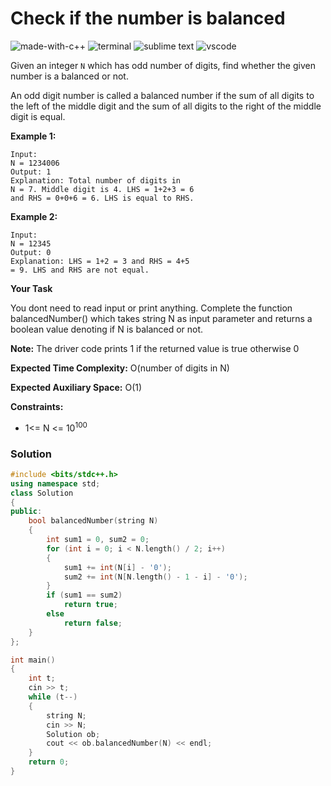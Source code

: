 # Check if the number is balanced
![made-with-c++](https://img.shields.io/badge/Made%20with-C++-007396.svg)
![terminal](https://img.shields.io/badge/Windows%20Terminal-4D4D4D?logo=windows%20terminal&logoColor=white)
![sublime text](https://img.shields.io/badge/sublime_text-%23575757.svg?logo=sublime-text&logoColor=important)
![vscode](https://img.shields.io/badge/Visual_Studio_Code-0078D4?logo=visual%20studio%20code&logoColor=white)

Given an integer `N` which has odd number of digits, find whether the given number is a balanced or not.

An odd digit number is called a balanced number if the sum of all digits to the left of the middle digit and the sum of all digits to the right of the middle digit is equal.

__Example 1:__
```
Input:
N = 1234006
Output: 1
Explanation: Total number of digits in
N = 7. Middle digit is 4. LHS = 1+2+3 = 6
and RHS = 0+0+6 = 6. LHS is equal to RHS.
```
__Example 2:__
```
Input:
N = 12345
Output: 0
Explanation: LHS = 1+2 = 3 and RHS = 4+5
= 9. LHS and RHS are not equal.
```
__Your Task__

You dont need to read input or print anything. Complete the function balancedNumber() which takes string N as input parameter and returns a boolean value denoting if N is balanced or not.

**Note:** The driver code prints 1 if the returned value is true otherwise 0

__Expected Time Complexity:__ O(number of digits in N)

__Expected Auxiliary Space:__ O(1)

__Constraints:__
- 1<= N <= 10<sup>100</sup>

### Solution
```cpp
#include <bits/stdc++.h>
using namespace std;
class Solution
{
public:
    bool balancedNumber(string N)
    {
        int sum1 = 0, sum2 = 0;
        for (int i = 0; i < N.length() / 2; i++)
        {
            sum1 += int(N[i] - '0');
            sum2 += int(N[N.length() - 1 - i] - '0');
        }
        if (sum1 == sum2)
            return true;
        else
            return false;
    }
};

int main()
{
    int t;
    cin >> t;
    while (t--)
    {
        string N;
        cin >> N;
        Solution ob;
        cout << ob.balancedNumber(N) << endl;
    }
    return 0;
}
```